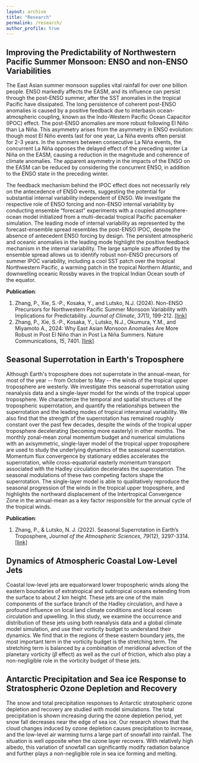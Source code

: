 ```yaml
---
layout: archive
title: "Research"
permalink: /research/
author_profile: true
---
```



## Improving the Predictability of Northwestern Pacific Summer Monsoon: ENSO and non-ENSO Variabilities

The East Asian summer monsoon supplies vital rainfall for over one billion people. ENSO markedly affects the EASM, and its influence can persist through the post-ENSO summer, after the SST anomalies in the tropical Pacific have dissipated. The long persistence of coherent post-ENSO anomalies is caused by a positive feedback due to interbasin ocean-atmospheric coupling, known as the Indo-Western Pacific Ocean Capacitor (IPOC) effect. The post-ENSO anomalies are more robust following El Niño than La Niña. This asymmetry arises from the asymmetry in ENSO evolution: though most El Niño events last for one year, La Niña events often persist for 2-3 years. In the summers between consecutive La Niña events, the concurrent La Niña opposes the delayed effect of the preceding winter La Niña on the EASM, causing a reduction in the magnitude and coherence of climate anomalies. The apparent asymmetry in the impacts of the ENSO on the EASM can be reduced by considering the concurrent ENSO, in addition to the ENSO state in the preceding winter.

The feedback mechanism behind the IPOC effect does not necessarily rely on the antecedence of ENSO events, suggesting the potential for substantial internal variability independent of ENSO. We investigate the respective role of ENSO forcing and non-ENSO internal variability by conducting ensemble “forecast” experiments with a coupled atmosphere-ocean model initialized from a multi-decadal tropical Pacific pacemaker simulation. The leading mode of internal variability as represented by the forecast-ensemble spread resembles the post-ENSO IPOC, despite the absence of antecedent ENSO forcing by design. The persistent atmospheric and oceanic anomalies in the leading mode highlight the positive feedback mechanism in the internal variability. The large sample size afforded by the ensemble spread allows us to identify robust non-ENSO precursors of summer IPOC variability, including a cool SST patch over the tropical Northwestern Pacific, a warming patch in the tropical Northern Atlantic, and downwelling oceanic Rossby waves in the tropical Indian Ocean south of the equator.

**Publication**: 
1. Zhang, P., Xie, S.-P., Kosaka, Y., and Lutsko, N.J. (2024). Non-ENSO Precursors for Northwestern Pacific Summer Monsoon Variability with Implications for Predictability. <i>Journal of Climate</i>, *37*(1), 199-212. [[link]](https://doi.org/10.1175/JCLI-D-23-0169.1)
2. Zhang, P., Xie, S.-P., Kosaka, Y., Lutsko, N.J., Okumura, Y.M., and Miyamoto A., 2024: Why East Asian Monsoon Anomalies Are More Robust in Post El Niño than in Post La Niña Summers. Nature Communications, *15*, 7401. [[link]](https://doi.org/10.1038/s41467-024-51885-7)


## Seasonal Superrotation in Earth's Troposphere

Although Earth's troposphere does not superrotate in the annual-mean, for most of the year -- from October to May -- the winds of the tropical upper troposphere are westerly. We investigate this seasonal superrotation using reanalysis data and a single-layer model for the winds of the tropical upper troposphere. We characterize the temporal and spatial structures of the tropospheric superrotation, and quantify the relationships between the superrotation and the leading modes of tropical interannual variability. We also find that the strength of the superrotation has remained roughly constant over the past few decades, despite the winds of the tropical upper troposphere decelerating (becoming more easterly) in other months. The monthly zonal-mean zonal momentum budget and numerical simulations with an axisymmetric, single-layer model of the tropical upper troposphere are used to study the underlying dynamics of the seasonal superrotation. Momentum flux convergence by stationary eddies accelerates the superrotation, while cross-equatorial easterly momentum transport associated with the Hadley circulation decelerates the superrotation. The seasonal modulations of these two competing factors shape the superrotation. The single-layer model is able to qualitatively reproduce the seasonal progression of the winds in the tropical upper troposphere, and highlights the northward displacement of the Intertropical Convergence Zone in the annual-mean as a key factor responsible for the annual cycle of the tropical winds.

**Publication**: 
1. Zhang, P., & Lutsko, N. J. (2022). Seasonal Superrotation in Earth’s Troposphere, <i>Journal of the Atmospheric Sciences</i>, *79*(12), 3297-3314. [[link]](https://doi.org/10.1175/JAS-D-22-0066.1)

## Dynamics of Atmospheric Coastal Low-Level Jets

Coastal low-level jets are equatorward lower tropospheric winds along the eastern boundaries of extratropical and subtropical oceans extending from the surface to about 2 km height. These jets are one of the main components of the surface branch of the Hadley circulation, and have a profound influence on local land climate conditions and local ocean circulation and upwelling. In this study, we examine the occurrence and distribution of these jets using both reanalysis data and a global climate model simulation, and use their vorticity budget to understand their dynamics. We find that in the regions of these eastern boundary jets, the most important term in the vorticity budget is the stretching term. The stretching term is balanced by a combination of meridional advection of the planetary vorticity ($\beta$ effect) as well as the curl of friction, which also play a non-negligible role in the vorticity budget of these jets.

## Antarctic Precipitation and Sea ice Response to Stratospheric Ozone Depletion and Recovery

The snow and total precipitation responses to Antarctic stratospheric ozone depletion and recovery are studied with model simulations. The total precipitation is shown increasing during the ozone depletion period, yet snow fall decreases near the edge of sea ice. Our research shows that the cloud changes induced by ozone depletion causes precipitation to increase, and the low-level air warming turns a large part of snowfall into rainfall. The situation is well opposite when the ozone layer recovers. With relatively high albedo, this variation of snowfall can significantly modify radiation balance and further plays a non-negligible role in sea ice forming and melting.